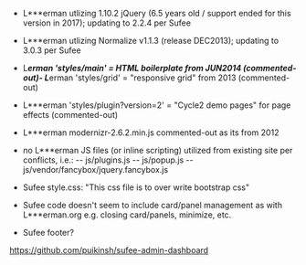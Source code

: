 - L***erman utlizing 1.10.2 jQuery (6.5 years old / support ended for this version in 2017); updating to 2.2.4 per Sufee
- L***erman utlizing Normalize v1.1.3 (release DEC2013); updating to 3.0.3 per Sufee

- L***erman 'styles/main' = HTML boilerplate from JUN2014 (commented-out)- L***erman 'styles/grid' = "responsive grid" from 2013 (commented-out)
- L***erman 'styles/plugin?version=2' = "Cycle2 demo pages" for page effects (commented-out)
- L***erman modernizr-2.6.2.min.js commented-out as its from 2012
- no L***erman JS files (or inline scripting) utilized from existing site per conflicts, i.e.:
-- js/plugins.js
-- js/popup.js
-- js/vendor/fancybox/jquery.fancybox.js

- Sufee style.css: "This css file is to over write bootstrap css"

- Sufee code doesn't seem to include card/panel management as with L***erman.org e.g. closing card/panels, minimize, etc.

- Sufee footer?

https://github.com/puikinsh/sufee-admin-dashboard
